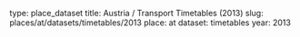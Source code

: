 type: place_dataset
title: Austria / Transport Timetables (2013)
slug: places/at/datasets/timetables/2013
place: at
dataset: timetables
year: 2013
